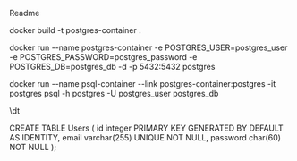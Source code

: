 Readme

docker build -t postgres-container .

docker run --name postgres-container -e POSTGRES_USER=postgres_user -e POSTGRES_PASSWORD=postgres_password -e POSTGRES_DB=postgres_db -d -p 5432:5432 postgres

docker run --name psql-container --link postgres-container:postgres -it postgres psql -h postgres -U postgres_user postgres_db

\dt

CREATE TABLE Users (
    id    integer PRIMARY KEY GENERATED BY DEFAULT AS IDENTITY,
    email  varchar(255) UNIQUE NOT NULL,
    password char(60) NOT NULL
);
